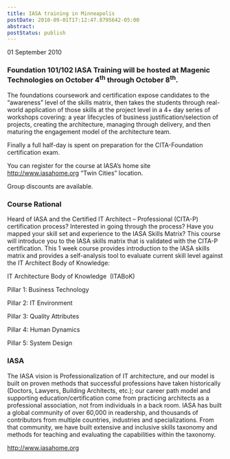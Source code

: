 ```yaml
---
title: IASA training in Minneapolis
postDate: 2010-09-01T17:12:47.8795642-05:00
abstract: 
postStatus: publish
---
```

01 September 2010

### Foundation 101/102 IASA Training will be hosted at Magenic Technologies on October 4<sup>th</sup> through October 8<sup>th</sup>.

The foundations coursework and certification expose candidates to the “awareness” level of the skills matrix, then takes the students through real-world application of those skills at the project level in a 4+ day series of workshops covering: a year lifecycles of business justification/selection of projects, creating the architecture, managing through delivery, and then maturing the engagement model of the architecture team.

Finally a full half-day is spent on preparation for the CITA-Foundation certification exam.

You can register for the course at IASA’s home site http://www.iasahome.org “Twin Cities” location.

Group discounts are available.

### **Course Rational**

Heard of IASA and the Certified IT Architect – Professional (CITA-P) certification process? Interested in going through the process? Have you mapped your skill set and experience to the IASA Skills Matrix? This course will introduce you to the IASA skills matrix that is validated with the CITA-P certification. This 1 week course provides introduction to the IASA skills matrix and provides a self-analysis tool to evaluate current skill level against the IT Architect Body of Knowledge:

IT Architecture Body of Knowledge  (ITABoK)

Pillar 1: Business Technology

Pillar 2: IT Environment

Pillar 3: Quality Attributes

Pillar 4: Human Dynamics

Pillar 5: System Design

### IASA

The IASA vision is Professionalization of IT architecture, and our model is built on proven methods that successful professions have taken historically (Doctors, Lawyers, Building Architects, etc.); our career path model and supporting education/certification come from practicing architects as a professional association, not from individuals in a back room. IASA has built a global community of over 60,000 in readership, and thousands of contributors from multiple countries, industries and specializations. From that community, we have built extensive and inclusive skills taxonomy and methods for teaching and evaluating the capabilities within the taxonomy.

http://www.iasahome.org
